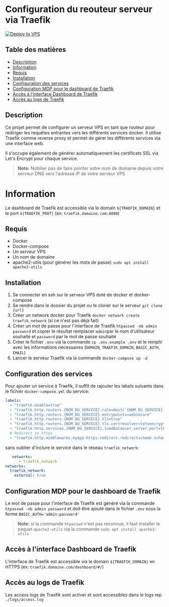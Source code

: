 # Configuration du reouteur serveur via Traefik

[![Deploy to VPS](https://github.com/Narigane3/trafik_serveur_vps/actions/workflows/deploy.yml/badge.svg)](https://github.com/Narigane3/trafik_serveur_vps/actions/workflows/deploy.yml)

## Table des matières
- [Description](#description)
- [Information](#information)
- [Requis](#requis)
- [Installation](#installation)
- [Configuration des services](#configuration-des-services)
- [Configuration MDP pour le dashboard de Traefik](#configuration-mdp-pour-le-dashboard-de-traefik)
- [Accès à l'interface Dashboard de Traefik](#accès-à-linterface-dashboard-de-traefik)
- [Accès au logs de Traefik](#accès-au-logs-de-traefik)

## Description
Ce projet permet de configurer un serveur VPS en tant que routeur pour rediriger les requêtes entrantes vers les différents services docker. Il utilise Traefik comme reverse proxy et permet de gérer les différents services via une interface web. 

Il s'occupe également de générer automatiquement les certificats SSL via Let's Encrypt pour chaque service.

> **Note:** Nobilier pas de faire pointer votre nom de domaine depuis votre serveur DNS vers l'adresse IP de votre serveur VPS

# Information
Le dashboard de Traefik est accessible via le domain `${TRAEFIK_DOMAIN}` et le port `${TRAEFIK_PROT}` (ex: `traefik.domaine.com:8080`)

## Requis
- Docker
- Docker-compose
- Un serveur VPS
- Un nom de domaine
- apache2-utils (pour générer les mots de passe) `sudo apt install apache2-utils`

## Installation
1. Se connecter en ssh sur le serveur VPS doté de docker et docker-compose
2. Se rendre dans le dossier du projet ou le cloner sur le serveur `git clone {url}`
3. Créer un network docker pour Traefik `docker network create traefik_network` (si ce n'est pas déjà fait)
4. Créer un mot de passe pour l'interface de Traefik `htpasswd -nb admin password` et copier le résultat remplacer `admin`par le nom d'utilisateur souhaité et `password` par le mot de passe souhaité
4. Créer le fichier `.env` via la commande `cp .env.example .env` et le remplir avec les informations nécessaires (`DOMAIN`, `TRAEFIK_DOMAIN`,  `BASIC_AUTH`, `EMAIL`)
5. Lancer le serveur Traefik via la commande `docker-compose up -d`

## Configuration des services
Pour ajouter un service à Traefik, il suffit de rajouter les labels suivants dans le fichier `docker-compose.yml` du service:
```yml
labels:
  - "traefik.enable=true"
  - "traefik.http.routers.{NOM_DU_SERVICE}.rule=Host(`{NOM_DU_SERVICE}.${DOMAIN}`)"
  - "traefik.http.routers.{NOM_DU_SERVICE}.entrypoints=websecure"
  - "traefik.http.routers.{NOM_DU_SERVICE}.tls=true"
  - "traefik.http.routers.{NOM_DU_SERVICE}.tls.certresolver=letsencrypt"
  - "traefik.http.services.{NOM_DU_SERVICE}.loadbalancer.server.port={PORT_DU_SERVICE}"
  # Redirect to https
  - "traefik.http.middlewares.myapp-https-redirect.redirectscheme.scheme=https"
```
sans oublier d'inclure le service dans le réseau `traefik_network`:
```yml
   networks:
      - traefik_network
networks:
  traefik_network:
    external: true
```

## Configuration MDP pour le dashboard de Traefik
Le mot de passe pour l'interface de Traefik est généré via la commande `htpasswd -nb admin password` et doit être ajouté dans le fichier `.env` sous la forme `BASIC_AUTH='admin:password'`

> **Note:** si la commande `htpasswd` n'est pas reconnue, il faut installer le paquet `apache2-utils` via la commande `sudo apt install apache2-utils`


## Accès à l'interface Dashboard de Traefik
L'interface de Traefik est accessible via le domain `${TRAEFIK_DOMAIN}` en HTTPS (ex: `traefik.domaine.com/dashboard/#/`)

## Accès au logs de Traefik
Les access logs de Traefik sont activer et sont accessibles dans le logs rep `./logs/access.log`
